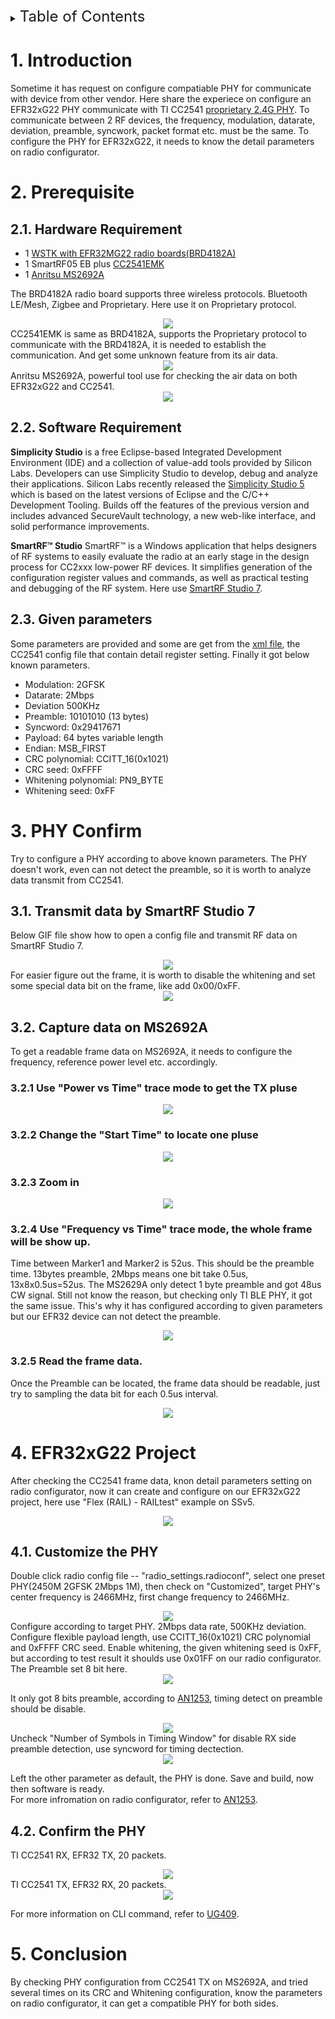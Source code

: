 <details>
<summary><font size=5>Table of Contents</font> </summary>

- [1. Introduction](#1-introduction)
- [2. Prerequiesite](#2-Prerequisite)
- [3. PHY Confirm](#3-PHY-Confirm)
- [4. EFR32xG22 project](#4-EFR32xG22-project)
- [5. Conclusion](#5-Conclusion)

</details>

# 1. Introduction
Sometime it has request on configure compatiable PHY for communicate with device from other vendor. Here share the experiece on configure an EFR32xG22 PHY communicate with TI CC2541 [proprietary 2.4G PHY](files/CM-Configure-TI-CC2541-compatible-proprietary-PHY/2M_BS-TX_2.xml). To communicate between 2 RF devices, the frequency, modulation, datarate, deviation, preamble, syncwork, packet format etc. must be the same.
To configure the PHY for EFR32xG22, it needs to know the detail parameters on radio configurator.

# 2. Prerequisite 

## 2.1. Hardware Requirement
* 1 [WSTK with EFR32MG22 radio boards(BRD4182A)](https://www.silabs.com/development-tools/wireless/efr32xg22-wireless-starter-kit)
* 1 SmartRF05 EB plus [CC2541EMK](https://www.ti.com/tool/CC2541EMK)
* 1 [Anritsu MS2692A](https://www.anritsu.com/en-US/test-measurement/products/ms2692a)

The BRD4182A radio board supports three wireless protocols. Bluetooth LE/Mesh, Zigbee and Proprietary. Here use it on Proprietary protocol.
<div align="center">
  <img src="files/CM-Configure-TI-CC2541-compatible-proprietary-PHY/wstk.png">  
</div> 
CC2541EMK is same as BRD4182A, supports the Proprietary protocol to communicate with the BRD4182A, it is needed to establish the communication. And get some unknown feature from its air data.
<div align="center">
  <img src="files/CM-Configure-TI-CC2541-compatible-proprietary-PHY/SmartRF05EB.png">  
</div> 
Anritsu MS2692A, powerful tool use for checking the air data on both EFR32xG22 and CC2541.
<div align="center">
  <img src="files/CM-Configure-TI-CC2541-compatible-proprietary-PHY/ms2692a-signalanalyzers.png">  
</div> 


## 2.2. Software Requirement
**Simplicity Studio** is a free Eclipse-based Integrated Development Environment (IDE) and a collection of value-add tools provided by Silicon Labs. Developers can use Simplicity Studio to develop, debug and analyze their applications. Silicon Labs recently released the [Simplicity Studio 5](https://www.silabs.com/products/development-tools/software/simplicity-studio/simplicity-studio-5) which is based on the latest versions of Eclipse and the C/C++ Development Tooling. Builds off the features of the previous version and includes advanced SecureVault technology, a new web-like interface, and solid performance improvements.  

**SmartRF™ Studio** SmartRF™ is a Windows application that helps designers of RF systems to easily evaluate the radio at an early stage in the design process for CC2xxx low-power RF devices. It simplifies generation of the configuration register values and commands, as well as practical testing and debugging of the RF system. Here use [SmartRF Studio 7](https://www.ti.com/tool/SMARTRFTM-STUDIO).

## 2.3. Given parameters
Some parameters are provided and some are get from the [xml file](files/CM-Configure-TI-CC2541-compatible-proprietary-PHY/2M_BS-TX_2.xml), the CC2541 config file that contain detail register setting. Finally it got below known parameters.
* Modulation: 2GFSK
* Datarate: 2Mbps
* Deviation 500KHz
* Preamble: 10101010 (13 bytes)
* Syncword: 0x29417671
* Payload: 64 bytes variable length
* Endian: MSB_FIRST
* CRC polynomial: CCITT_16(0x1021)
* CRC seed: 0xFFFF
* Whitening polynomial: PN9_BYTE
* Whitening seed: 0xFF

# 3. PHY Confirm
Try to configure a PHY according to above known parameters. The PHY doesn't work, even can not detect the preamble, so it is worth to analyze data transmit from CC2541.

## 3.1. Transmit data by SmartRF Studio 7
Below GIF file show how to open a config file and transmit RF data on SmartRF Studio 7.
<div align="center">
  <img src="files/CM-Configure-TI-CC2541-compatible-proprietary-PHY/TICC2541-TX.gif">  
</div> 
For easier figure out the frame, it is worth to disable the whitening and set some special data bit on the frame, like add 0x00/0xFF.
<div align="center">
  <img src="files/CM-Configure-TI-CC2541-compatible-proprietary-PHY/Frame.png">  
</div> 

## 3.2. Capture data on MS2692A
To get a readable frame data on MS2692A, it needs to configure the frequency, reference power level etc. accordingly.
### 3.2.1 Use "Power vs Time" trace mode to get the TX pluse
<div align="center">
  <img src="files/CM-Configure-TI-CC2541-compatible-proprietary-PHY/SA-01-pluse.png">  
</div> 

### 3.2.2 Change the "Start Time" to locate one pluse
<div align="center">
  <img src="files/CM-Configure-TI-CC2541-compatible-proprietary-PHY/SA-02-location.png">  
</div> 

### 3.2.3 Zoom in
<div align="center">
  <img src="files/CM-Configure-TI-CC2541-compatible-proprietary-PHY/SA-03-zoom-in.png">  
</div> 

### 3.2.4 Use "Frequency vs Time" trace mode, the whole frame will be show up.
Time between Marker1 and Marker2 is 52us. This should be the preamble time. 13bytes preamble, 2Mbps means one bit take 0.5us, 13x8x0.5us=52us. The MS2629A only detect 1 byte preamble and got 48us CW signal. Still not know the reason, but checking only TI BLE PHY, it got the same issue. This's why it has configured according to given parameters but our EFR32 device can not detect the preamble.
<div align="center">
  <img src="files/CM-Configure-TI-CC2541-compatible-proprietary-PHY/SA-04-frame.png">  
</div> 

### 3.2.5 Read the frame data.
Once the Preamble can be located, the frame data should be readable, just try to sampling the data bit for each 0.5us interval.
<div align="center">
  <img src="files/CM-Configure-TI-CC2541-compatible-proprietary-PHY/SA-05-syncwords.png">  
</div> 

# 4. EFR32xG22 Project
After checking the CC2541 frame data, knon detail parameters setting on radio configurator, now it can create and configure on our EFR32xG22 project, here use "Flex (RAIL) - RAILtest" example on SSv5.
<div align="center">
  <img src="files/CM-Configure-TI-CC2541-compatible-proprietary-PHY/railtest.png">  
</div> 

## 4.1. Customize the PHY
Double click radio config file -- "radio_settings.radioconf", select one preset PHY(2450M 2GFSK 2Mbps 1M), then check on "Customized", target PHY's center frequency is 2466MHz, first change frequency to 2466MHz.
<div align="center">
  <img src="files/CM-Configure-TI-CC2541-compatible-proprietary-PHY/customized.png">  
</div> 
Configure according to target PHY. 2Mbps data rate, 500KHz deviation. Configure flexible payload length, use CCITT_16(0x1021) CRC polynomial and 0xFFFF CRC seed. Enable whitening, the given whitening seed is 0xFF, but according to test result it shoulds use 0x01FF on our radio configurator. The Preamble set 8 bit here.
<div align="center">
  <img src="files/CM-Configure-TI-CC2541-compatible-proprietary-PHY/packet.png">  
</div> 

It only got 8 bits preamble, according to [AN1253](https://www.silabs.com/documents/public/application-notes/an1253-efr32-radio-configurator-guide-for-ssv5.pdf), timing detect on preamble should be disable.
<div align="center">
  <img src="files/CM-Configure-TI-CC2541-compatible-proprietary-PHY/timing-window.png">  
</div> 
Uncheck "Number of Symbols in Timing Window" for disable RX side preamble detection, use syncword for timing dectection.
<div align="center">
  <img src="files/CM-Configure-TI-CC2541-compatible-proprietary-PHY/timing.png">  
</div> 

Left the other parameter as default, the PHY is done. Save and build, now then software is ready.  
For more infromation on radio configurator, refer to [AN1253](https://www.silabs.com/documents/public/application-notes/an1253-efr32-radio-configurator-guide-for-ssv5.pdf). 

## 4.2. Confirm the PHY
TI CC2541 RX, EFR32 TX, 20 packets.
<div align="center">
  <img src="files/CM-Configure-TI-CC2541-compatible-proprietary-PHY/EFR32-TX.gif">  
</div> 
TI CC2541 TX, EFR32 RX, 20 packets.
<div align="center">
  <img src="files/CM-Configure-TI-CC2541-compatible-proprietary-PHY/EFR32-RX.gif">  
</div> 

For more information on CLI command, refer to [UG409](https://www.silabs.com/documents/public/user-guides/ug409-railtest-users-guide.pdf).

# 5. Conclusion
By checking PHY configuration from CC2541 TX on MS2692A, and tried several times on its CRC and Whitening configuration, know the parameters on radio configurator, it can get a compatible PHY for both sides.

